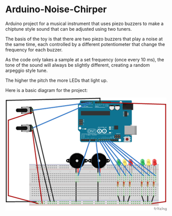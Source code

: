 # Arduino-Noise-Chirper
Arduino project for a musical instrument that uses piezo buzzers to make a chiptune style sound that can be adjusted using two tuners.

The basis of the toy is that there are two piezo buzzers that play a noise at the same time, each controlled by a different potentiometer that change the frequency for each buzzer.

As the code only takes a sample at a set frequency (once every 10 ms), the tone of the sound will always be slightly different, creating a random arpeggio style tune.

The higher the pitch the more LEDs that light up.

Here is a basic diagram for the project:

![Alt text](/Noise-Toy-Diagram.png?raw=true "Diagram")
